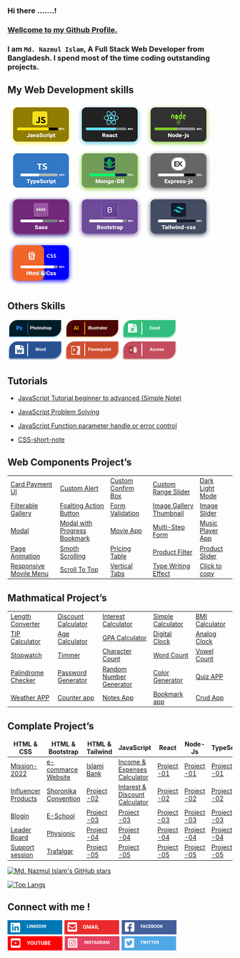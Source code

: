 ### Hi there .......!

### <ins>Wellcome to my Github Profile.</ins>

### I am `Md. Nazmul Islam`, A Full Stack Web Developer from Bangladesh. I spend most of the time coding outstanding projects.

## My Web Development skills

![image description](assets/images/javaScript.png)
![image description](assets/images/React.png)
![image description](assets/images/Node-js.png)
![image description](assets/images/TypeScript.png)
![image description](assets/images/Mongo.png)
![image description](assets/images/Express.png)
![image description](assets/images/Sass.png)
![image description](assets/images/Bootstrap.png)
![image description](assets/images/Tailwind.png)
![image description](assets/images/Html.png)

## Others Skills

![image description](assets/images/Photoshop.png)
![image description](assets/images/Ai.png)
![image description](assets/images/Exel.png)
![image description](assets/images/word.png)
![image description](assets/images/power.png)
![image description](assets/images/Acsess.png)

## Tutorials

- [JavaScript Tutorial beginner to advanced (Simple Note)](https://github.com/dev-nazmulislam/javascript-short-note)
- [JavaScript Problem Solving](https://github.com/dev-nazmulislam/javaScript-problem-solving)
- [JavaScript Function parameter handle or error control](https://github.com/dev-nazmulislam/function-parameter-handle)

- [CSS-short-note](https://github.com/dev-nazmulislam/css-short-note)

## Web Components Project’s

<table align="center">
      <tr>
        <td><a href="#">Card Payment UI</a></td>
        <td><a href="#">Custom Alert</a></td>
        <td><a href="#">Custom Confirm Box</a></td>
        <td><a href="#">Custom Range Slider</a></td>
        <td><a href="#">Dark Light Mode</a></td>
      </tr>
      <tr>
        <td><a href="#">Filterable Gallery</a></td>
        <td><a href="#">Foalting Action Button</a></td>
        <td><a href="#">Form Validation</a></td>
        <td><a href="#">Image Gallery Thumbnail</a></td>
        <td><a href="#">Image Slider</a></td>
      </tr>
      <tr>
        <td><a href="#">Modal</a></td>
        <td><a href="#">Modal with Progress Bookmark</a></td>
        <td><a href="#">Movie App</a></td>
        <td><a href="#">Multi-Step Form</a></td>
        <td><a href="#">Music Player App</a></td>
      </tr>
      <tr>
        <td><a href="#">Page Animation</a></td>
        <td><a href="#">Smoth Scrolling</a></td>
        <td><a href="#">Pricing Table</a></td>
        <td><a href="#">Product Filter</a></td>
        <td><a href="#">Product Slider</a></td>
      </tr>
      <tr>
        <td><a href="#">Responsive Movile Menu</a></td>
        <td><a href="#">Scroll To Top</a></td>
        <td><a href="#">Vertical Tabs</a></td>
        <td><a href="#">Type Writing Effect</a></td>
        <td><a href="#">Click to copy</a></td>
      </tr>
    </table>

## Mathmatical Project’s

<table style="width: 100%" align="center">
      <tr>
        <td><a href="#">Length Converter</a></td>
        <td><a href="#">Discount Calculator</a></td>
        <td><a href="#">Interest Calculator</a></td>
        <td><a href="#">Simple Calculator</a></td>
        <td><a href="#">BMI Calculator</a></td>
      </tr>
      <tr>
        <td><a href="#">TIP Calculator</a></td>
        <td><a href="#">Age Calculator</a></td>
        <td><a href="#">GPA Calculator</a></td>
        <td><a href="#">Digital Clock</a></td>
        <td><a href="#">Analog Clock</a></td>
      </tr>
      <tr>
        <td><a href="#">Stopwatch</a></td>
        <td><a href="#">Timmer</a></td>
        <td><a href="#">Character Count</a></td>
        <td><a href="#">Word Count</a></td>
        <td><a href="#">Vowel Count</a></td>
      </tr>
      <tr>
        <td><a href="#">Palindrome Checker</a></td>
        <td><a href="#">Password Generator</a></td>
        <td><a href="#">Random Number Generator</a></td>
        <td><a href="#">Color Generator</a></td>
        <td><a href="#">Quiz APP</a></td>
      </tr>
      <tr>
        <td><a href="#">Weather APP</a></td>
        <td><a href="#">Counter app</a></td>
        <td><a href="#">Notes App</a></td>
        <td><a href="#">Bookmark app</a></td>
        <td><a href="#">Crud App</a></td>
      </tr>
    </table>

## Complate Project’s

<table>
  <thead align="center">
    <tr border: none;>
      <td><b>HTML & CSS</b></td>
      <td><b>HTML & Bootstrap</b></td>
      <td><b>HTML & Tailwind</b></td>
      <td><b>JavaScript</b></td>
      <td><b>React</b></td>
      <td><b>Node-Js</b></td>
      <td><b>TypeScript</b></td>
    </tr>
  </thead>
  <tbody>
    <tr>
      <td><a href="https://github.com/dev-nazmulislam/mission-2022">Mission-2022</a></td>
      <td><a href="https://github.com/dev-nazmulislam/e-commarce-website">e-commarce Website</a></td>
      <td><a href="https://github.com/dev-nazmulislam/islami-bank">Islami Bank</a></td>
      <td><a href="https://github.com/dev-nazmulislam/income-expanses-calcualtor">Income & Expenses Calculator</a></td>
      <td><a href="#">Project -01</a></td>
      <td><a href="#">Project -01</a></td>
      <td><a href="#">Project -01</a></td>
    </tr>
    <tr>
      <td><a href="https://github.com/dev-nazmulislam/influencer-products">Influencer Products</a></td>
      <td><a href="https://github.com/dev-nazmulislam/soronika-convention">Shoronika Convention</a></td>
      <td><a href="#">Project -02</a></td>
      <td><a href="https://github.com/dev-nazmulislam/intarest-discount-calculator">Intarest & Discount Calculator</a></td>
      <td><a href="#">Project -02</a></td>
      <td><a href="#">Project -02</a></td>
      <td><a href="#">Project -02</a></td>
    </tr>
    <tr>
      <td><a href="https://github.com/dev-nazmulislam/blogin">Blogin</a></td>
      <td><a href="https://github.com/dev-nazmulislam/e-school">E-School</a></td>
      <td><a href="#">Project -03</a></td>
      <td><a href="#">Project -03</a></td>
      <td><a href="#">Project -03</a></td>
      <td><a href="#">Project -03</a></td>
      <td><a href="#">Project -03</a></td>
    </tr>
    <tr>
      <td><a href="https://github.com/dev-nazmulislam/leader-board">Leader Board</a></td>
      <td><a href="https://github.com/dev-nazmulislam/physionic">Physionic</a></td>
      <td><a href="#">Project -04</a></td>
      <td><a href="#">Project -04</a></td>
      <td><a href="#">Project -04</a></td>
      <td><a href="#">Project -04</a></td>
      <td><a href="#">Project -04</a></td>
    <tr>
      <td><a href="https://github.com/dev-nazmulislam/support-session">Support session</a></td>
      <td><a href="https://github.com/dev-nazmulislam/trafalgar">Trafalgar</a></td>
      <td><a href="#">Project -05</a></td>
      <td><a href="#">Project -05</a></td>
      <td><a href="#">Project -05</a></td>
      <td><a href="#">Project -05</a></td>
      <td><a href="#">Project -05</a></td>
    </tr>
    </tbody>
</table>

[![Md. Nazmul Islam's GitHub stars](https://github-readme-stats.vercel.app/api?username=dev-nazmulislam)](https://github.com/dev-nazmulislam/github-readme-stats)

[![Top Langs](https://github-readme-stats.vercel.app/api/top-langs/?username=dev-nazmulislam&langs_count=8)](https://github.com/dev-nazmulislam/github-readme-stats)

## Connect with me !

![image description](assets/images/LinkedIn.png)
![image description](assets/images/Gmail.png)
![image description](assets/images/Facebook.png)
![image description](assets/images/YouTube.png)
![image description](assets/images/Instagram.png)
![image description](assets/images/Twitter.png)
